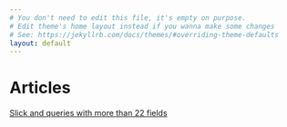```yaml
---
# You don't need to edit this file, it's empty on purpose.
# Edit theme's home layout instead if you wanna make some changes
# See: https://jekyllrb.com/docs/themes/#overriding-theme-defaults
layout: default
---
```


# Articles

[Slick and queries with more than 22 fields](slick-and-queries-with-more-than-22-fields)